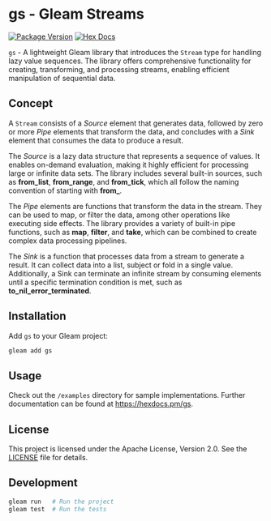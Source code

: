 # gs - Gleam Streams

[![Package Version](https://img.shields.io/hexpm/v/gs)](https://hex.pm/packages/gs)
[![Hex Docs](https://img.shields.io/badge/hex-docs-ffaff3)](https://hexdocs.pm/gs/)

`gs` - A lightweight Gleam library that introduces the `Stream` type for handling lazy value sequences. The library offers comprehensive functionality for creating, transforming, and processing streams, enabling efficient manipulation of sequential data.

## Concept

A `Stream` consists of a *Source* element that generates data, followed by zero or more *Pipe* elements that transform the data, and concludes with a *Sink* element that consumes the data to produce a result.

The *Source* is a lazy data structure that represents a sequence of values. It enables on-demand evaluation, making it highly efficient for processing large or infinite data sets. The library includes several built-in sources, such as **from_list**, **from_range**, and **from_tick**, which all follow the naming convention of starting with **from_**.

The *Pipe* elements are functions that transform the data in the stream. They can be used to map, or filter the data, among other operations like executing side effects. The library provides a variety of built-in pipe functions, such as **map**, **filter**, and **take**, which can be combined to create complex data processing pipelines.

The *Sink* is a function that processes data from a stream to generate a result. It can collect data into a list, subject or fold in a single value. Additionally, a Sink can terminate an infinite stream by consuming elements until a specific termination condition is met, such as **to_nil_error_terminated**.

## Installation

Add `gs` to your Gleam project:

```sh
gleam add gs
```

## Usage

Check out the `/examples` directory for sample implementations.
Further documentation can be found at <https://hexdocs.pm/gs>.

## License

This project is licensed under the Apache License, Version 2.0. See the [LICENSE](LICENSE) file for details.

## Development

```sh
gleam run   # Run the project
gleam test  # Run the tests
```
